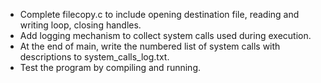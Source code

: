 - Complete filecopy.c to include opening destination file, reading and writing loop, closing handles.
- Add logging mechanism to collect system calls used during execution.
- At the end of main, write the numbered list of system calls with descriptions to system_calls_log.txt.
- Test the program by compiling and running.
